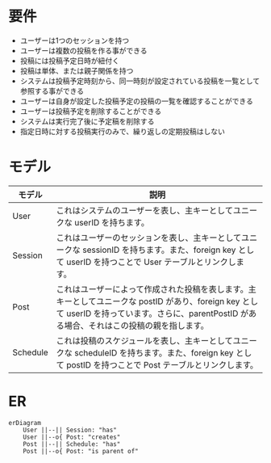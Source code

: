 # 要件

- ユーザーは1つのセッションを持つ
- ユーザーは複数の投稿を作る事ができる
- 投稿には投稿予定日時が紐付く
- 投稿は単体、または親子関係を持つ
- システムは投稿予定時刻から、同一時刻が設定されている投稿を一覧として参照する事ができる
- ユーザーは自身が設定した投稿予定の投稿の一覧を確認することができる
- ユーザーは投稿予定を削除することができる
- システムは実行完了後に予定稿を削除する
- 指定日時に対する投稿実行のみで、繰り返しの定期投稿はしない

# モデル

| モデル      | 説明                                                                                                                   |
|----------|----------------------------------------------------------------------------------------------------------------------|
| User     | これはシステムのユーザーを表し、主キーとしてユニークな userID を持ちます。                                                                            |
| Session  | これはユーザーのセッションを表し、主キーとしてユニークな sessionID を持ちます。また、foreign key として userID を持つことで User テーブルとリンクします。                      |
| Post     | これはユーザーによって作成された投稿を表します。主キーとしてユニークな postID があり、foreign key として userID を持っています。さらに、parentPostID がある場合、それはこの投稿の親を指します。 |
| Schedule | これは投稿のスケジュールを表し、主キーとしてユニークな scheduleID を持ちます。また、foreign key として postID を持つことで Post テーブルとリンクします。                      |

# ER

```mermaid
erDiagram
	User ||--|| Session: "has"
	User ||--o{ Post: "creates"
	Post ||--|| Schedule: "has"
	Post ||--o{ Post: "is parent of"
```
